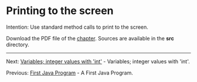 # Printing to the screen

Intention: Use standard method calls to print to the screen.

Download the PDF file of the [chapter](chapter_3.pdf). Sources are available in the <b>src</b> directory.


<hr>

Next: [Variables; integer values with 'int'](chapter_4.md "Variables; integer values with 'int'") -
Variables; integer values with 'int'.

Previous: [First Java Program](chapter_2.md "First Java Program") - A First Java Program.